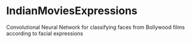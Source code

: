 # IndianMoviesExpressions
Convolutional Neural Network for classifying faces from Bollywood films according to facial expressions
